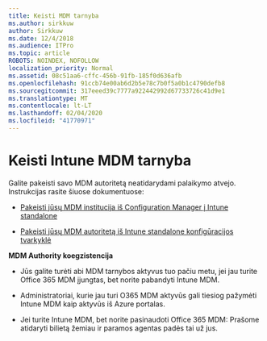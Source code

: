 ```yaml
---
title: Keisti MDM tarnyba
ms.author: sirkkuw
author: Sirkkuw
ms.date: 12/4/2018
ms.audience: ITPro
ms.topic: article
ROBOTS: NOINDEX, NOFOLLOW
localization_priority: Normal
ms.assetid: 08c51aa6-cffc-456b-91fb-185f0d636afb
ms.openlocfilehash: 91ccb74e00ab6d2b5e78c7b0f5a0b1c4790defb8
ms.sourcegitcommit: 317eeed39c7777a922442992d67733726c41d9e1
ms.translationtype: MT
ms.contentlocale: lt-LT
ms.lasthandoff: 02/04/2020
ms.locfileid: "41770971"
---
```

# <a name="change-intune-mdm-authority"></a>Keisti Intune MDM tarnyba

Galite pakeisti savo MDM autoritetą neatidarydami palaikymo atvejo. Instrukcijas rasite šiuose dokumentuose:
  
- [Pakeisti jūsų MDM institucija iš Configuration Manager į Intune standalone](https://docs.microsoft.com/configmgr/mdm/deploy-use/migrate-change-mdm-authority)
    
- [Pakeisti jūsų MDM autoritetą iš Intune standalone konfigūracijos tvarkyklė](https://docs.microsoft.com/configmgr/mdm/deploy-use/change-mdm-authority)
    
 **MDM Authority koegzistencija**
  
- Jūs galite turėti abi MDM tarnybos aktyvus tuo pačiu metu, jei jau turite Office 365 MDM įjungtas, bet norite pabandyti Intune MDM.
    
- Administratoriai, kurie jau turi O365 MDM aktyvūs gali tiesiog pažymėti Intune MDM kaip aktyvūs iš Azure portalas.
    
- Jei turite Intune MDM, bet norite pasinaudoti Office 365 MDM: Prašome atidaryti bilietą žemiau ir paramos agentas padės tai už jus.
    

